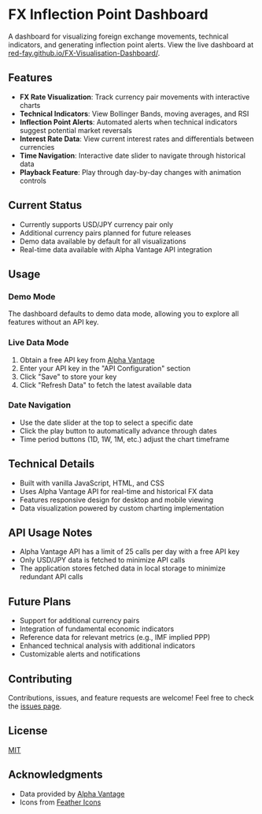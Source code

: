 # FX Inflection Point Dashboard

A dashboard for visualizing foreign exchange movements, technical indicators, and generating inflection point alerts. View the live dashboard at [red-fay.github.io/FX-Visualisation-Dashboard/](https://red-fay.github.io/FX-Visualisation-Dashboard/).

## Features

- **FX Rate Visualization**: Track currency pair movements with interactive charts
- **Technical Indicators**: View Bollinger Bands, moving averages, and RSI
- **Inflection Point Alerts**: Automated alerts when technical indicators suggest potential market reversals
- **Interest Rate Data**: View current interest rates and differentials between currencies
- **Time Navigation**: Interactive date slider to navigate through historical data
- **Playback Feature**: Play through day-by-day changes with animation controls

## Current Status

- Currently supports USD/JPY currency pair only
- Additional currency pairs planned for future releases
- Demo data available by default for all visualizations
- Real-time data available with Alpha Vantage API integration

## Usage

### Demo Mode

The dashboard defaults to demo data mode, allowing you to explore all features without an API key.

### Live Data Mode

1. Obtain a free API key from [Alpha Vantage](https://www.alphavantage.co/support/#api-key)
2. Enter your API key in the "API Configuration" section
3. Click "Save" to store your key
4. Click "Refresh Data" to fetch the latest available data

### Date Navigation

- Use the date slider at the top to select a specific date
- Click the play button to automatically advance through dates
- Time period buttons (1D, 1W, 1M, etc.) adjust the chart timeframe

## Technical Details

- Built with vanilla JavaScript, HTML, and CSS
- Uses Alpha Vantage API for real-time and historical FX data
- Features responsive design for desktop and mobile viewing
- Data visualization powered by custom charting implementation

## API Usage Notes

- Alpha Vantage API has a limit of 25 calls per day with a free API key
- Only USD/JPY data is fetched to minimize API calls
- The application stores fetched data in local storage to minimize redundant API calls

## Future Plans

- Support for additional currency pairs
- Integration of fundamental economic indicators
- Reference data for relevant metrics (e.g., IMF implied PPP)
- Enhanced technical analysis with additional indicators
- Customizable alerts and notifications

## Contributing

Contributions, issues, and feature requests are welcome! Feel free to check the [issues page](https://github.com/red-fay/FX-visualisation-dashboard/issues).

## License

[MIT](LICENSE)

## Acknowledgments

- Data provided by [Alpha Vantage](https://www.alphavantage.co/)
- Icons from [Feather Icons](https://feathericons.com/)

